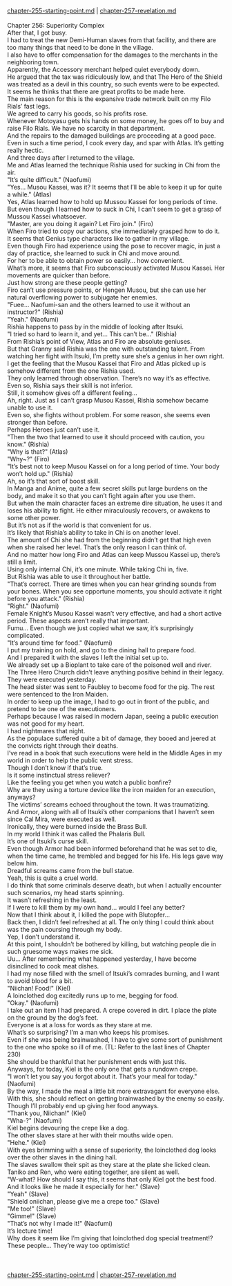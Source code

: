 [chapter-255-starting-point.md](./chapter-255-starting-point.md) | [chapter-257-revelation.md](./chapter-257-revelation.md) <br/>
<br/>
Chapter 256: Superiority Complex<br/>
After that, I got busy.<br/>
I had to treat the new Demi-Human slaves from that facility, and there are too many things that need to be done in the village.<br/>
I also have to offer compensation for the damages to the merchants in the neighboring town.<br/>
Apparently, the Accessory merchant helped quiet everybody down.<br/>
He argued that the tax was ridiculously low, and that The Hero of the Shield was treated as a devil in this country, so such events were to be expected.<br/>
It seems he thinks that there are great profits to be made here.<br/>
The main reason for this is the expansive trade network built on my Filo Rials’ fast legs.<br/>
We agreed to carry his goods, so his profits rose.<br/>
Whenever Motoyasu gets his hands on some money, he goes off to buy and raise Filo Rials. We have no scarcity in that department.<br/>
And the repairs to the damaged buildings are proceeding at a good pace.<br/>
Even in such a time period, I cook every day, and spar with Atlas. It’s getting really hectic.<br/>
And three days after I returned to the village.<br/>
Me and Atlas learned the technique Rishia used for sucking in Chi from the air.<br/>
"It’s quite difficult." (Naofumi)<br/>
"Yes… Musou Kassei, was it? It seems that I’ll be able to keep it up for quite a while." (Atlas)<br/>
Yes, Atlas learned how to hold up Mussou Kassei for long periods of time.<br/>
But even though I learned how to suck in Chi, I can’t seem to get a grasp of Mussou Kassei whatsoever.<br/>
"Master, are you doing it again? Let Firo join." (Firo)<br/>
When Firo tried to copy our actions, she immediately grasped how to do it.<br/>
It seems that Genius type characters like to gather in my village.<br/>
Even though Firo had experience using the pose to recover magic, in just a day of practice, she learned to suck in Chi and move around.<br/>
For her to be able to obtain power so easily… how convenient.<br/>
What’s more, it seems that Firo subconsciously activated Musou Kassei. Her movements are quicker than before.<br/>
Just how strong are these people getting?<br/>
Firo can’t use pressure points, or Hengen Musou, but she can use her natural overflowing power to subjugate her enemies.<br/>
"Fuee… Naofumi-san and the others learned to use it without an instructor?" (Rishia)<br/>
"Yeah." (Naofumi)<br/>
Rishia happens to pass by in the middle of looking after Itsuki.<br/>
"I tried so hard to learn it, and yet… This can’t be…" (Rishia)<br/>
From Rishia’s point of View, Atlas and Firo are absolute geniuses.<br/>
But that Granny said Rishia was the one with outstanding talent. From watching her fight with Itsuki, I’m pretty sure she’s a genius in her own right.<br/>
I get the feeling that the Musou Kassei that Firo and Atlas picked up is somehow different from the one Rishia used.<br/>
They only learned through observation. There’s no way it’s as effective.<br/>
Even so, Rishia says their skill is not inferior.<br/>
Still, it somehow gives off a different feeling…<br/>
Ah, right. Just as I can’t grasp Musou Kassei, Rishia somehow became unable to use it.<br/>
Even so, she fights without problem. For some reason, she seems even stronger than before.<br/>
Perhaps Heroes just can’t use it.<br/>
"Then the two that learned to use it should proceed with caution, you know." (Rishia)<br/>
"Why is that?" (Atlas)<br/>
"Why~?" (Firo)<br/>
"It’s best not to keep Musou Kassei on for a long period of time. Your body won’t hold up." (Rishia)<br/>
Ah, so it’s that sort of boost skill.<br/>
In Manga and Anime, quite a few secret skills put large burdens on the body, and make it so that you can’t fight again after you use them.<br/>
But when the main character faces an extreme dire situation, he uses it and loses his ability to fight. He either miraculously recovers, or awakens to some other power.<br/>
But it’s not as if the world is that convenient for us.<br/>
It’s likely that Rishia’s ability to take in Chi is on another level.<br/>
The amount of Chi she had from the beginning didn’t get that high even when she raised her level. That’s the only reason I can think of.<br/>
And no matter how long Firo and Atlas can keep Mussou Kassei up, there’s still a limit.<br/>
Using only internal Chi, it’s one minute. While taking Chi in, five.<br/>
But Rishia was able to use it throughout her battle.<br/>
"That’s correct. There are times when you can hear grinding sounds from your bones. When you see opportune moments, you should activate it right before you attack." (Rishia)<br/>
"Right." (Naofumi)<br/>
Female Knight’s Musou Kassei wasn’t very effective, and had a short active period. These aspects aren’t really that important.<br/>
Fumu… Even though we just copied what we saw, it’s surprisingly complicated.<br/>
"It’s around time for food." (Naofumi)<br/>
I put my training on hold, and go to the dining hall to prepare food.<br/>
And I prepared it with the slaves I left the initial set up to.<br/>
We already set up a Bioplant to take care of the poisoned well and river.<br/>
The Three Hero Church didn’t leave anything positive behind in their legacy.<br/>
They were executed yesterday.<br/>
The head sister was sent to Faubley to become food for the pig. The rest were sentenced to the Iron Maiden.<br/>
In order to keep up the image, I had to go out in front of the public, and pretend to be one of the executioners.<br/>
Perhaps because I was raised in modern Japan, seeing a public execution was not good for my heart.<br/>
I had nightmares that night.<br/>
As the populace suffered quite a bit of damage, they booed and jeered at the convicts right through their deaths.<br/>
I’ve read in a book that such executions were held in the Middle Ages in my world in order to help the public vent stress.<br/>
Though I don’t know if that’s true.<br/>
Is it some instinctual stress reliever?<br/>
Like the feeling you get when you watch a public bonfire?<br/>
Why are they using a torture device like the iron maiden for an execution, anyways?<br/>
The victims’ screams echoed throughout the town. It was traumatizing.<br/>
And Armor, along with all of Itsuki’s other companions that I haven’t seen since Cal Mira, were executed as well.<br/>
Ironically, they were burned inside the Brass Bull.<br/>
In my world I think it was called the Phalaris Bull.<br/>
It’s one of Itsuki’s curse skill.<br/>
Even though Armor had been informed beforehand that he was set to die, when the time came, he trembled and begged for his life. His legs gave way below him.<br/>
Dreadful screams came from the bull statue.<br/>
Yeah, this is quite a cruel world.<br/>
I do think that some criminals deserve death, but when I actually encounter such scenarios, my head starts spinning.<br/>
It wasn’t refreshing in the least.<br/>
If I were to kill them by my own hand… would I feel any better?<br/>
Now that I think about it, I killed the pope with Blutopfer…<br/>
Back then, I didn’t feel refreshed at all. The only thing I could think about was the pain coursing through my body.<br/>
Yep, I don’t understand it.<br/>
At this point, I shouldn’t be bothered by killing, but watching people die in such gruesome ways makes me sick.<br/>
Uu… After remembering what happened yesterday, I have become disinclined to cook meat dishes.<br/>
I had my nose filled with the smell of Itsuki’s comrades burning, and I want to avoid blood for a bit.<br/>
"Niichan! Food!" (Kiel)<br/>
A loinclothed dog excitedly runs up to me, begging for food.<br/>
"Okay." (Naofumi)<br/>
I take out an item I had prepared. A crepe covered in dirt. I place the plate on the ground by the dog’s feet.<br/>
Everyone is at a loss for words as they stare at me.<br/>
What’s so surprising? I’m a man who keeps his promises.<br/>
Even if she was being brainwashed, I have to give some sort of punishment to the one who spoke so ill of me. (TL: Refer to the last lines of Chapter 230)<br/>
She should be thankful that her punishment ends with just this.<br/>
Anyways, for today, Kiel is the only one that gets a rundown crepe.<br/>
"I won’t let you say you forgot about it. That’s your meal for today." (Naofumi)<br/>
By the way, I made the meal a little bit more extravagant for everyone else.<br/>
With this, she should reflect on getting brainwashed by the enemy so easily.<br/>
Though I’ll probably end up giving her food anyways.<br/>
"Thank you, Niichan!" (Kiel)<br/>
"Wha-?" (Naofumi)<br/>
Kiel begins devouring the crepe like a dog.<br/>
The other slaves stare at her with their mouths wide open.<br/>
"Hehe." (Kiel)<br/>
With eyes brimming with a sense of superiority, the loinclothed dog looks over the other slaves in the dining hall.<br/>
The slaves swallow their spit as they stare at the plate she licked clean.<br/>
Taniko and Ren, who were eating together, are silent as well.<br/>
"W-what? How should I say this, it seems that only Kiel got the best food. And it looks like he made it especially for her." (Slave)<br/>
"Yeah" (Slave)<br/>
"Shield oniichan, please give me a crepe too." (Slave)<br/>
"Me too!" (Slave)<br/>
"Gimme!" (Slave)<br/>
"That’s not why I made it!" (Naofumi)<br/>
It’s lecture time!<br/>
Why does it seem like I’m giving that loinclothed dog special treatment!?<br/>
These people… They’re way too optimistic!<br/>
<br/>
<br/> <br/>
[chapter-255-starting-point.md](./chapter-255-starting-point.md) | [chapter-257-revelation.md](./chapter-257-revelation.md) <br/>
